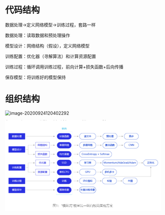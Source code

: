 # 代码结构

数据处理->定义网络模型->训练过程，套路一样

数据处理：读取数据和预处理操作

模型设计：网络结构（假设），定义网络模型

训练配置：优化器（寻解算法）和计算资源配置

训练过程：循环调用训练过程，前向计算+损失函数+后向传播

保存模型：将训练好的模型保持



# 组织结构

![image-20200924120402292](E:\StudyNoteForCV\img\shouxieshibie2.png)

![image-20200924091025123](img\shouxieshibie1.png)